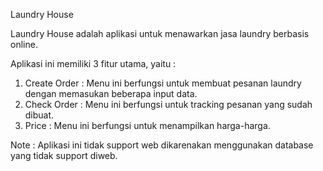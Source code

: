 Laundry House

Laundry House adalah aplikasi untuk menawarkan jasa laundry berbasis online.

Aplikasi ini memiliki 3 fitur utama, yaitu :
1. Create Order : Menu ini berfungsi untuk membuat pesanan laundry dengan memasukan beberapa input data.
2. Check Order : Menu ini berfungsi untuk tracking pesanan yang sudah dibuat.
3. Price : Menu ini berfungsi untuk menampilkan harga-harga.

Note : Aplikasi ini tidak support web dikarenakan menggunakan database yang tidak support diweb.
